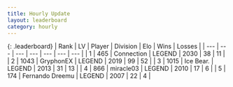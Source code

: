 ```yaml
---
title: Hourly Update
layout: leaderboard
category: hourly
---
```


{: .leaderboard}
| Rank | LV | Player | Division | Elo | Wins | Losses |
| --- | --- | --- | --- | --- | --- | --- |
| <span data-change="0">1</span> | 465 | <span title="ID: 539711">Connection</span> | LEGEND | <span data-change="1">2030</span> | <span data-change="2">38</span> | <span data-change="1">11</span> |
| <span data-change="0">2</span> | 1043 | <span title="ID: 315148">GryphonEX</span> | LEGEND | <span data-change="0">2019</span> | <span data-change="0">99</span> | <span data-change="0">52</span> |
| <span data-change="0">3</span> | 1015 | <span title="ID: 417840">Ice Bear.</span> | LEGEND | <span data-change="0">2013</span> | <span data-change="0">31</span> | <span data-change="0">13</span> |
| <span data-change="0">4</span> | 866 | <span title="ID: 416373">miracle03</span> | LEGEND | <span data-change="0">2010</span> | <span data-change="0">17</span> | <span data-change="0">6</span> |
| <span data-change="0">5</span> | 174 | <span title="ID: 172114">Fernando Dreemu</span> | LEGEND | <span data-change="0">2007</span> | <span data-change="0">22</span> | <span data-change="0">4</span> |